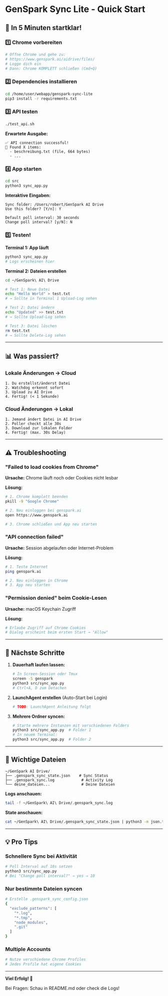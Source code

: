 # GenSpark Sync Lite - Quick Start

## 🚀 In 5 Minuten startklar!

### 1️⃣ Chrome vorbereiten
```bash
# Öffne Chrome und gehe zu:
# https://www.genspark.ai/aidrive/files/
# Logge dich ein
# Dann: Chrome KOMPLETT schließen (Cmd+Q)
```

### 2️⃣ Dependencies installieren
```bash
cd /home/user/webapp/genspark-sync-lite
pip3 install -r requirements.txt
```

### 3️⃣ API testen
```bash
./test_api.sh
```

**Erwartete Ausgabe:**
```
✅ API connection successful!
📁 Found X items:
  - beschreibung.txt (file, 664 bytes)
  - ...
```

### 4️⃣ App starten
```bash
cd src
python3 sync_app.py
```

**Interaktive Eingaben:**
```
Sync folder: /Users/robert/GenSpark AI Drive
Use this folder? [Y/n]: Y

Default poll interval: 30 seconds
Change poll interval? [y/N]: N
```

### 5️⃣ Testen!

**Terminal 1: App läuft**
```bash
python3 sync_app.py
# Logs erscheinen hier
```

**Terminal 2: Dateien erstellen**
```bash
cd ~/GenSpark\ AI\ Drive

# Test 1: Neue Datei
echo "Hello World" > test.txt
# → Sollte in Terminal 1 Upload-Log sehen

# Test 2: Datei ändern
echo "Updated" >> test.txt
# → Sollte Upload-Log sehen

# Test 3: Datei löschen
rm test.txt
# → Sollte Delete-Log sehen
```

---

## 📊 Was passiert?

### Lokale Änderungen → Cloud
```
1. Du erstellst/änderst Datei
2. Watchdog erkennt sofort
3. Upload zu AI Drive
4. Fertig! (< 1 Sekunde)
```

### Cloud Änderungen → Lokal
```
1. Jemand ändert Datei in AI Drive
2. Poller checkt alle 30s
3. Download zur lokalen Folder
4. Fertig! (max. 30s Delay)
```

---

## ⚠️ Troubleshooting

### "Failed to load cookies from Chrome"

**Ursache:** Chrome läuft noch oder Cookies nicht lesbar

**Lösung:**
```bash
# 1. Chrome komplett beenden
pkill -9 "Google Chrome"

# 2. Neu einloggen bei genspark.ai
open https://www.genspark.ai

# 3. Chrome schließen und App neu starten
```

### "API connection failed"

**Ursache:** Session abgelaufen oder Internet-Problem

**Lösung:**
```bash
# 1. Teste Internet
ping genspark.ai

# 2. Neu einloggen in Chrome
# 3. App neu starten
```

### "Permission denied" beim Cookie-Lesen

**Ursache:** macOS Keychain Zugriff

**Lösung:**
```bash
# Erlaube Zugriff auf Chrome Cookies
# Dialog erscheint beim ersten Start → "Allow"
```

---

## 🎯 Nächste Schritte

1. **Dauerhaft laufen lassen:**
   ```bash
   # In Screen-Session oder Tmux
   screen -S genspark
   python3 src/sync_app.py
   # Ctrl+A, D zum Detachen
   ```

2. **LaunchAgent erstellen** (Auto-Start bei Login)
   ```bash
   # TODO: LaunchAgent Anleitung folgt
   ```

3. **Mehrere Ordner syncen:**
   ```bash
   # Starte mehrere Instanzen mit verschiedenen Folders
   python3 src/sync_app.py  # Folder 1
   # In neuem Terminal:
   python3 src/sync_app.py  # Folder 2
   ```

---

## 📝 Wichtige Dateien

```
~/GenSpark AI Drive/
├── .genspark_sync_state.json    # Sync Status
├── .genspark_sync.log            # Activity Log
└── deine_dateien...              # Deine Dateien
```

**Logs anschauen:**
```bash
tail -f ~/GenSpark\ AI\ Drive/.genspark_sync.log
```

**State anschauen:**
```bash
cat ~/GenSpark\ AI\ Drive/.genspark_sync_state.json | python3 -m json.tool
```

---

## 💡 Pro Tips

### Schnellere Sync bei Aktivität
```bash
# Poll Interval auf 10s setzen
python3 src/sync_app.py
# Bei "Change poll interval?" → yes → 10
```

### Nur bestimmte Dateien syncen
```bash
# Erstelle .genspark_sync_config.json
{
  "exclude_patterns": [
    "*.log",
    "*.tmp",
    "node_modules",
    ".git"
  ]
}
```

### Multiple Accounts
```bash
# Nutze verschiedene Chrome Profiles
# Jedes Profile hat eigene Cookies
```

---

**Viel Erfolg! 🚀**

Bei Fragen: Schau in README.md oder check die Logs!
